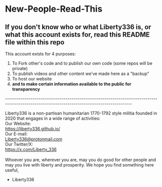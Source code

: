 # New-People-Read-This
If you don't know who or what Liberty336 is, or what this account exists for, read this README file within this repo
-----------------------------------------------------------------------------------------------------------------------------------------------
This account exists for 4 purposes:
<ol>
  <li>To Fork other's code and to publish our own code (some repos will be private)</li>
  <li>To publish videos and other content we've made here as a "backup"</li>
  <li>To host our website</li>
  <li><strong>and to make certain information available to the public for transparency</strong></li>
  </ol>
-----------------------------------------------------------------------------------------------------------------------------------------------

Liberty336 is a non-partisan humanitarian 1770-1792 style militia founded in 2020 that engages in a wide range of activities:<br>
Our Website:<br>
https://liberty336.github.io/<br>
Our E-mail:<br>
Liberty336@protonmail.com<br>
Our Twitter/X:<br>
https://x.com/Liberty_336<br>
<br>
Whoever you are, wherever you are, may you do good for other people and may you live with liberty and prosperity.
We hope you find something here useful,
- Liberty336
